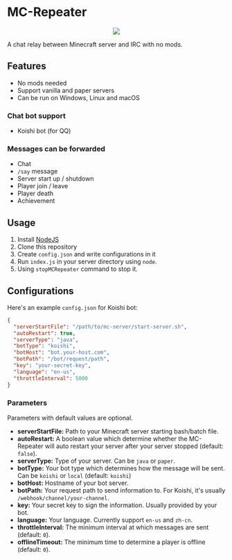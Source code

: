 # MC-Repeater

<p align="center"><img src="https://user-images.githubusercontent.com/20534082/69478424-119c6200-0e2d-11ea-979b-cafd2d1daf49.png"/></p>

A chat relay between Minecraft server and IRC with no mods.

## Features

+ No mods needed
+ Support vanilla and paper servers
+ Can be run on Windows, Linux and macOS

### Chat bot support

+ Koishi bot (for QQ)

### Messages can be forwarded

+ Chat
+ `/say` message
+ Server start up / shutdown
+ Player join / leave
+ Player death
+ Achievement

## Usage

1. Install [NodeJS](https://nodejs.org/)
2. Clone this repository
3. Create `config.json` and write configurations in it
4. Run `index.js` in your server directory using `node`.
5. Using `stopMCRepeater` command to stop it.

## Configurations

Here's an example `config.json` for Koishi bot:

```json
{
  "serverStartFile": "/path/to/mc-server/start-server.sh",
  "autoRestart": true,
  "serverType": "java",
  "botType": "koishi",
  "botHost": "bot.your-host.com",
  "botPath": "/bot/request/path",
  "key": "your-secret-key",
  "language": "en-us",
  "throttleInterval": 5000
}
```

### Parameters

Parameters with default values are optional.

+ **serverStartFile:** Path to your Minecraft server starting bash/batch file.
+ **autoRestart:** A boolean value which determine whether the MC-Repeater will auto restart your server after your server stopped (default: `false`).
+ **serverType:** Type of your server. Can be `java` or `paper`.
+ **botType:** Your bot type which determines how the message will be sent. Can be `koishi` or `local` (default: `koishi`)
+ **botHost:** Hostname of your bot server.
+ **botPath:** Your request path to send information to. For Koishi, it's usually `/webhook/channel/your-channel`.
+ **key:** Your secret key to sign the information. Usually provided by your bot.
+ **language:** Your language. Currently support `en-us` and `zh-cn`.
+ **throttleInterval:** The minimum interval at which messages are sent (default: `0`).
+ **offlineTimeout:** The minimum time to determine a player is offline (default: `0`).
